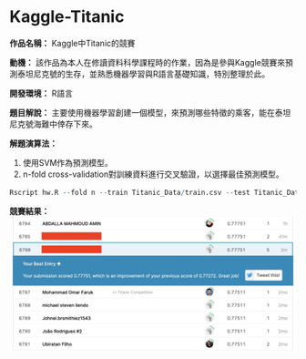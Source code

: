 # Kaggle-Titanic

**作品名稱：** Kaggle中Titanic的競賽

**動機：** 該作品為本人在修讀資料科學課程時的作業，因為是參與Kaggle競賽來預測泰坦尼克號的生存，並熟悉機器學習與R語言基礎知識，特別整理於此。

**開發環境：** R語言

**題目解說：** 主要使用機器學習創建一個模型，來預測哪些特徵的乘客，能在泰坦尼克號海難中倖存下來。

**解題演算法：**
1. 使用SVM作為預測模型。
2. n-fold cross-validation對訓練資料進行交叉驗證，以選擇最佳預測模型。

```R
Rscript hw.R --fold n --train Titanic_Data/train.csv --test Titanic_Data/test.csv --report performance.csv --predict predict.csv
```

**競賽結果：**
![titanicLeaderBoard](Match_Results.jpg)
